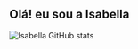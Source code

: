 ## Olá! eu sou a Isabella 

![Isabella GitHub stats](https://github-readme-stats.vercel.app/api?username=isabellachoukaira&theme=moltack&show_icons=true)
